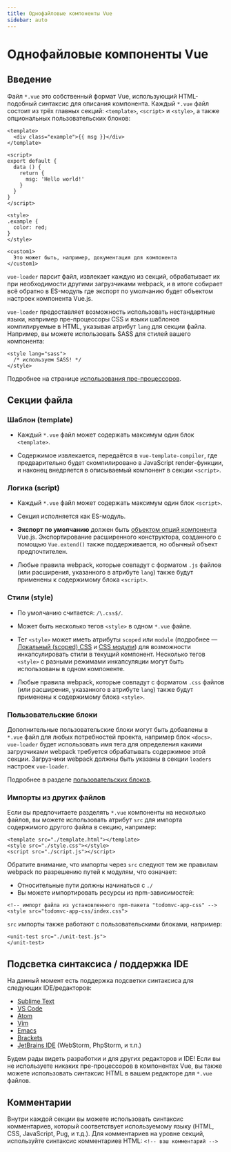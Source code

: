 ```yaml
---
title: Однофайловые компоненты Vue
sidebar: auto
---
```


# Однофайловые компоненты Vue

## Введение

Файл `*.vue` это собственный формат Vue, использующий HTML-подобный синтаксис для описания компонента. Каждый `*.vue` файл состоит из трёх главных секций: `<template>`, `<script>` и `<style>`, а также опциональных пользовательских блоков:

``` vue
<template>
  <div class="example">{{ msg }}</div>
</template>

<script>
export default {
  data () {
    return {
      msg: 'Hello world!'
    }
  }
}
</script>

<style>
.example {
  color: red;
}
</style>

<custom1>
  Это может быть, например, документация для компонента
</custom1>
```

`vue-loader` парсит файл, извлекает каждую из секций, обрабатывает их при необходимости другими загрузчиками webpack, и в итоге собирает всё обратно в ES-модуль где экспорт по умолчанию будет объектом настроек компонента Vue.js.

`vue-loader` предоставляет возможность использовать нестандартные языки, например пре-процессоры CSS и языки шаблонов компилируемые в HTML, указывая атрибут `lang` для секции файла. Например, вы можете использовать SASS для стилей вашего компонента:

``` vue
<style lang="sass">
  /* используем SASS! */
</style>
```

Подробнее на странице [использования пре-процессоров](./guide/pre-processors.md).

## Секции файла

### Шаблон (template)

- Каждый `*.vue` файл может содержать максимум один блок `<template>`.

- Содержимое извлекается, передаётся в `vue-template-compiler`, где предварительно будет скомпилировано в JavaScript render-функции, и наконец внедряется в описываемый компонент в секции `<script>`.

### Логика (script)

- Каждый `*.vue` файл может содержать максимум один блок `<script>`.

- Секция исполняется как ES-модуль.

- **Экспорт по умолчанию** должен быть [объектом опций компонента](https://ru.vuejs.org/v2/api/index.html#%D0%9E%D0%BF%D1%86%D0%B8%D0%B8-%E2%80%94-%D0%B4%D0%B0%D0%BD%D0%BD%D1%8B%D0%B5) Vue.js. Экспортирование расширенного конструктора, созданного с помощью `Vue.extend()` также поддерживается, но обычный объект предпочтителен.

- Любые правила webpack, которые совпадут с форматом `.js` файлов (или расширения, указанного в атрибуте `lang`) также будут применены к содержимому блока `<script>`.

### Стили (style)

- По умолчанию считается: `/\.css$/`.

- Может быть несколько тегов `<style>` в одном `*.vue` файле.

- Тег `<style>` может иметь атрибуты `scoped` или `module` (подробнее — [Локальный (scoped) CSS](./guide/scoped-css.md) и [CSS модули](./guide/css-modules.md)) для возможности инкапсулировать стили в текущий компонент. Несколько тегов `<style>` с разными режимами инкапсуляции могут быть использованы в одном компоненте.

- Любые правила webpack, которые совпадут с форматом `.css` файлов (или расширения, указанного в атрибуте `lang`) также будут применены к содержимому блока `<style>`.

### Пользовательские блоки

Дополнительные пользовательские блоки могут быть добавлены в `*.vue` файл для любых потребностей проекта, например блок `<docs>`. `vue-loader` будет использовать имя тега для определения какими загрузчиками webpack требуется обрабатывать содержимое этой секции. Загрузчики webpack должны быть указаны в секции `loaders` настроек `vue-loader`.

Подробнее в разделе [пользовательских блоков](./guide/custom-blocks.md).

### Импорты из других файлов

Если вы предпочитаете разделять `*.vue` компоненты на несколько файлов, вы можете использовать атрибут `src` для импорта содержимого другого файла в секцию, например:

``` vue
<template src="./template.html"></template>
<style src="./style.css"></style>
<script src="./script.js"></script>
```

Обратите внимание, что импорты через `src` следуют тем же правилам webpack по разрешению путей к модулям, что означает:

- Относительные пути должны начинаться с `./`
- Вы можете импортировать ресурсы из npm-зависимостей:

``` vue
<!-- импорт файла из установленного npm-пакета "todomvc-app-css" -->
<style src="todomvc-app-css/index.css">
```

`src` импорты также работают с пользовательскими блоками, например:

``` vue
<unit-test src="./unit-test.js">
</unit-test>
```

## Подсветка синтаксиса / поддержка IDE

На данный момент есть поддержка подсветки синтаксиса для следующих IDE/редакторов:

- [Sublime Text](https://github.com/vuejs/vue-syntax-highlight)
- [VS Code](https://marketplace.visualstudio.com/items?itemName=octref.vetur)
- [Atom](https://atom.io/packages/language-vue)
- [Vim](https://github.com/posva/vim-vue)
- [Emacs](https://github.com/AdamNiederer/vue-mode)
- [Brackets](https://github.com/pandao/brackets-vue)
- [JetBrains IDE](https://plugins.jetbrains.com/plugin/8057) (WebStorm, PhpStorm, и т.п.)

Будем рады видеть разработки и для других редакторов и IDE! Если вы не используете никаких пре-процессоров в компонентах Vue, вы также можете использовать синтаксис HTML в вашем редакторе для `*.vue` файлов.

## Комментарии

Внутри каждой секции вы можете использовать синтаксис комментариев, который соответствует используемому языку (HTML, CSS, JavaScript, Pug, и т.д.). Для комментариев на уровне секций, используйте синтаксис комментариев HTML: `<!-- ваш комментарий -->`
